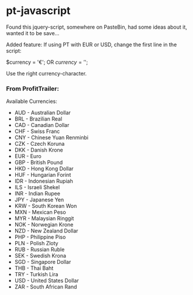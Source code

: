 # pt-javascript

Found this jquery-script, somewhere on PasteBin, had some ideas about it, wanted it to be save...

Added feature:
If using PT with EUR or USD, change the first line in the script:

$currency = '€';
OR
$currency = '$';

Use the right currency-character.

### From ProfitTrailer:

Available Currencies:

- AUD - Australian Dollar
- BRL - Brazilian Real
- CAD - Canadian Dollar
- CHF - Swiss Franc
- CNY - Chinese Yuan Renminbi
- CZK - Czech Koruna
- DKK - Danish Krone
- EUR - Euro
- GBP - British Pound
- HKD - Hong Kong Dollar
- HUF - Hungarian Forint
- IDR - Indonesian Rupiah
- ILS - Israeli Shekel
- INR - Indian Rupee
- JPY - Japanese Yen
- KRW - South Korean Won
- MXN - Mexican Peso
- MYR - Malaysian Ringgit
- NOK - Norwegian Krone
- NZD - New Zealand Dollar
- PHP - Philippine Piso
- PLN - Polish Zloty
- RUB - Russian Ruble
- SEK - Swedish Krona
- SGD - Singapore Dollar
- THB - Thai Baht
- TRY - Turkish Lira
- USD - United States Dollar
- ZAR - South African Rand
